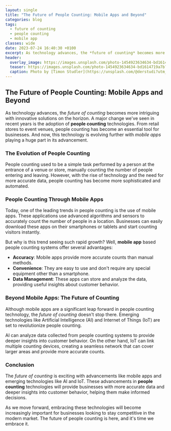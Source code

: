 ```yaml
---
layout: single
title: "The Future of People Counting: Mobile Apps and Beyond"
categories: blog
tags:
  - future of counting
  - people counting
  - mobile app
classes: wide
date: 2023-07-24 16:40:30 +0100
excerpt: As technology advances, the *future of counting* becomes more intriguing with innovative solutions on the horizon.
header:
  overlay_image: https://images.unsplash.com/photo-1454923634634-bd1614719a7b?crop=entropy&cs=tinysrgb&fit=max&fm=jpg&ixid=M3w0Nzk0ODB8MHwxfHNlYXJjaHw0fHxmdXR1cmUlMjBvZiUyMGNvdW50aW5nJTJDJTIwcGVvcGxlJTIwY291bnRpbmclMkMlMjBtb2JpbGUlMjBhcHB8ZW58MHwwfHx8MTY5MDM3Nzc4NXww&ixlib=rb-4.0.3&q=80&w=1080
  teaser: https://images.unsplash.com/photo-1454923634634-bd1614719a7b?crop=entropy&cs=tinysrgb&fit=max&fm=jpg&ixid=M3w0Nzk0ODB8MHwxfHNlYXJjaHw0fHxmdXR1cmUlMjBvZiUyMGNvdW50aW5nJTJDJTIwcGVvcGxlJTIwY291bnRpbmclMkMlMjBtb2JpbGUlMjBhcHB8ZW58MHwwfHx8MTY5MDM3Nzc4NXww&ixlib=rb-4.0.3&q=80&w=400
  caption: Photo by [Timon Studler](https://unsplash.com/@derstudi?utm_source=peoplecounter&utm_medium=referral) on [Unsplash](https://unsplash.com/?utm_source=peoplecounter&utm_medium=referral)
---
```


## The Future of People Counting: Mobile Apps and Beyond

As technology advances, the _future of counting_ becomes more intriguing with innovative solutions on the horizon. A major change we've seen in recent years is the adoption of **people counting** technologies. From retail stores to event venues, people counting has become an essential tool for businesses. And now, this technology is evolving further with _mobile apps_ playing a huge part in its advancement.

### The Evolution of People Counting

People counting used to be a simple task performed by a person at the entrance of a venue or store, manually counting the number of people entering and leaving. However, with the rise of technology and the need for more accurate data, people counting has become more sophisticated and automated.

### People Counting Through Mobile Apps

Today, one of the leading trends in people counting is the use of mobile apps. These applications use advanced algorithms and sensors to accurately count the number of people in a location. Businesses can easily download these apps on their smartphones or tablets and start counting visitors instantly.

But why is this trend seeing such rapid growth? Well, **mobile app** based people counting systems offer several advantages:

- **Accuracy**: Mobile apps provide more accurate counts than manual methods.
- **Convenience**: They are easy to use and don't require any special equipment other than a smartphone.
- **Data Management**: These apps can store and analyze the data, providing useful insights about customer behavior.

### Beyond Mobile Apps: The Future of Counting

Although mobile apps are a significant leap forward in people counting technology, the _future of counting_ doesn't stop there. Emerging technologies like Artificial Intelligence (AI) and Internet of Things (IoT) are set to revolutionize people counting.

AI can analyze data collected from people counting systems to provide deeper insights into customer behavior. On the other hand, IoT can link multiple counting devices, creating a seamless network that can cover larger areas and provide more accurate counts.

### Conclusion

The _future of counting_ is exciting with advancements like mobile apps and emerging technologies like AI and IoT. These advancements in **people counting** technologies will provide businesses with more accurate data and deeper insights into customer behavior, helping them make informed decisions.

As we move forward, embracing these technologies will become increasingly important for businesses looking to stay competitive in the modern market. The future of people counting is here, and it's time we embrace it.
